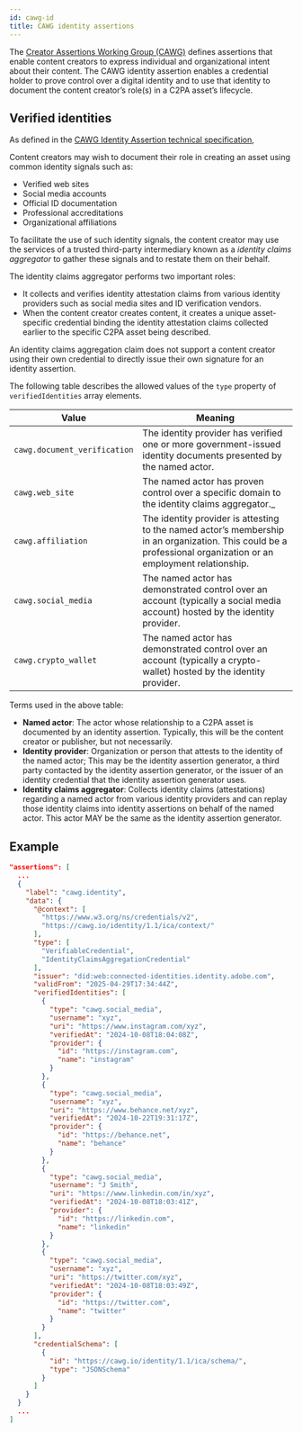 ```yaml
---
id: cawg-id
title: CAWG identity assertions
---
```


The [Creator Assertions Working Group (CAWG)](https://cawg.io/) defines assertions that enable content creators to express individual and organizational intent about their content.
The CAWG identity assertion enables a credential holder to prove control over a digital identity and to use that identity to document the content creator’s role(s) in a C2PA asset’s lifecycle.

## Verified identities

As defined in the [CAWG Identity Assertion technical specification](https://cawg.io/identity/1.1-draft/#_identity_claims_aggregation), 

Content creators may wish to document their role in creating an asset using common identity signals such as:
- Verified web sites
- Social media accounts
- Official ID documentation
- Professional accreditations
- Organizational affiliations

To facilitate the use of such identity signals, the content creator may use the services of a trusted third-party intermediary known as a _identity claims aggregator_ to gather these signals and to restate them on their behalf.

The identity claims aggregator performs two important roles:

- It collects and verifies identity attestation claims from various identity providers such as social media sites and ID verification vendors.
- When the content creator creates content, it creates a unique asset-specific credential binding the identity attestation claims collected earlier to the specific C2PA asset being described.

An identity claims aggregation claim does not support a content creator using their own credential to directly issue their own signature for an identity assertion.

The following table describes the allowed values of the `type` property of `verifiedIdentities` array elements.

| Value        |  Meaning |
|--------------|----------|
| `cawg.document_verification` | The identity provider has verified one or more government-issued identity documents presented by the named actor.
| `cawg.web_site` | The named actor has proven control over a specific domain to the identity claims aggregator._
| `cawg.affiliation` | The identity provider is attesting to the named actor’s membership in an organization. This could be a professional organization or an employment relationship.
| `cawg.social_media` | The named actor has demonstrated control over an account (typically a social media account) hosted by the identity provider.
| `cawg.crypto_wallet` | The named actor has demonstrated control over an account (typically a crypto-wallet) hosted by the identity provider.

Terms used in the above table:

- **Named actor**: The actor whose relationship to a C2PA asset is documented by an identity assertion. Typically, this will be the content creator or publisher, but not necessarily.
-  **Identity provider**:  Organization or person that attests to the identity of the named actor; This may be the identity assertion generator, a third party contacted by the identity assertion generator, or the issuer of an identity credential that the identity assertion generator uses.
- **Identity claims aggregator**: Collects identity claims (attestations) regarding a named actor from various identity providers and can replay those identity claims into identity assertions on behalf of the named actor. This actor MAY be the same as the identity assertion generator.

## Example

```json
"assertions": [
  ...
  {
    "label": "cawg.identity",
    "data": {
      "@context": [
        "https://www.w3.org/ns/credentials/v2",
        "https://cawg.io/identity/1.1/ica/context/"
      ],
      "type": [
        "VerifiableCredential",
        "IdentityClaimsAggregationCredential"
      ],
      "issuer": "did:web:connected-identities.identity.adobe.com",
      "validFrom": "2025-04-29T17:34:44Z",
      "verifiedIdentities": [
        {
          "type": "cawg.social_media",
          "username": "xyz",
          "uri": "https://www.instagram.com/xyz",
          "verifiedAt": "2024-10-08T18:04:08Z",
          "provider": {
            "id": "https://instagram.com",
            "name": "instagram"
          }
        },
        {
          "type": "cawg.social_media",
          "username": "xyz",
          "uri": "https://www.behance.net/xyz",
          "verifiedAt": "2024-10-22T19:31:17Z",
          "provider": {
            "id": "https://behance.net",
            "name": "behance"
          }
        },
        {
          "type": "cawg.social_media",
          "username": "J Smith",
          "uri": "https://www.linkedin.com/in/xyz",
          "verifiedAt": "2024-10-08T18:03:41Z",
          "provider": {
            "id": "https://linkedin.com",
            "name": "linkedin"
          }
        },
        {
          "type": "cawg.social_media",
          "username": "xyz",
          "uri": "https://twitter.com/xyz",
          "verifiedAt": "2024-10-08T18:03:49Z",
          "provider": {
            "id": "https://twitter.com",
            "name": "twitter"
          }
        }
      ],
      "credentialSchema": [
        {
          "id": "https://cawg.io/identity/1.1/ica/schema/",
          "type": "JSONSchema"
        }
      ]
    }
  }
  ...
]
```

